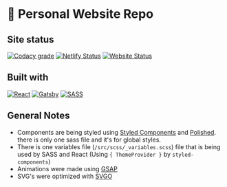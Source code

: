 # 🚀 Personal Website Repo

## Site status

[![Codacy grade](https://img.shields.io/codacy/grade/e3128d8b96194b169dec79d5a3f87d2f.svg?style=popout)](https://app.codacy.com/project/explorador/Friday/dashboard?bid=13057826&token=WPksJpbff0f3EwV)
[![Netlify Status](https://api.netlify.com/api/v1/badges/a583cd5a-afd5-4f13-9814-60f452fcb470/deploy-status)](https://app.netlify.com/sites/priceless-brahmagupta-58c862/deploys)
[![Website Status](https://img.shields.io/website-up-down-green-red/http/cristianguerra.com.svg)](http://cristianguerra.com/)

## Built with

[![React](https://img.shields.io/badge/React-16.8.6-blue.svg?style=for-the-badge&logo=react&color=4DADC7)](https://reactjs.org/)
[![Gatsby](https://img.shields.io/badge/Gatsby-2.8.0-blueviolet.svg?style=for-the-badge&logo=gatsby&color=663399)](https://www.gatsbyjs.org/)
[![SASS](https://img.shields.io/badge/sass-1.20.3-pink.svg?style=for-the-badge&logo=sass&color=CC6699&logoColor=white)](https://sass-lang.com/)

## General Notes

-   Components are being styled using [Styled Components](https://www.styled-components.com/) and [Polished](https://polished.js.org/). there is only one sass file and it's for global styles.
-   There is one variables file (`/src/scss/_variables.scss`) file that is being used by SASS and React (Using `{ ThemeProvider }` by `styled-components`)
-   Animations were made using [GSAP](https://greensock.com/gsap)
-   SVG's were optimized with [SVGO](https://github.com/svg/svgo)
